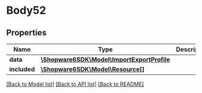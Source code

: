 # Body52

## Properties
Name | Type | Description | Notes
------------ | ------------- | ------------- | -------------
**data** | [**\Shopware6SDK\Model\ImportExportProfile**](ImportExportProfile.md) |  | [optional] 
**included** | [**\Shopware6SDK\Model\Resource[]**](Resource.md) |  | [optional] 

[[Back to Model list]](../../README.md#documentation-for-models) [[Back to API list]](../../README.md#documentation-for-api-endpoints) [[Back to README]](../../README.md)

